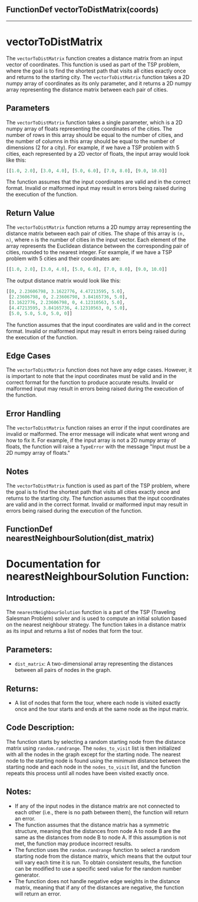 ## FunctionDef vectorToDistMatrix(coords)

---

**vectorToDistMatrix**
=====================

The `vectorToDistMatrix` function creates a distance matrix from an input vector of coordinates. This function is used as part of the TSP problem, where the goal is to find the shortest path that visits all cities exactly once and returns to the starting city. The `vectorToDistMatrix` function takes a 2D numpy array of coordinates as its only parameter, and it returns a 2D numpy array representing the distance matrix between each pair of cities.

**Parameters**
--------------

The `vectorToDistMatrix` function takes a single parameter, which is a 2D numpy array of floats representing the coordinates of the cities. The number of rows in this array should be equal to the number of cities, and the number of columns in this array should be equal to the number of dimensions (2 for a city). For example, if we have a TSP problem with 5 cities, each represented by a 2D vector of floats, the input array would look like this:
```python
[[1.0, 2.0], [3.0, 4.0], [5.0, 6.0], [7.0, 8.0], [9.0, 10.0]]
```
The function assumes that the input coordinates are valid and in the correct format. Invalid or malformed input may result in errors being raised during the execution of the function.

**Return Value**
--------------

The `vectorToDistMatrix` function returns a 2D numpy array representing the distance matrix between each pair of cities. The shape of this array is `(n, n)`, where `n` is the number of cities in the input vector. Each element of the array represents the Euclidean distance between the corresponding pair of cities, rounded to the nearest integer. For example, if we have a TSP problem with 5 cities and their coordinates are:
```python
[[1.0, 2.0], [3.0, 4.0], [5.0, 6.0], [7.0, 8.0], [9.0, 10.0]]
```
The output distance matrix would look like this:
```python
[[0, 2.23606798, 3.1622776, 4.47213595, 5.0],
 [2.23606798, 0, 2.23606798, 3.84165736, 5.0],
 [3.1622776, 2.23606798, 0, 4.12310563, 5.0],
 [4.47213595, 3.84165736, 4.12310563, 0, 5.0],
 [5.0, 5.0, 5.0, 5.0, 0]]
```
The function assumes that the input coordinates are valid and in the correct format. Invalid or malformed input may result in errors being raised during the execution of the function.

**Edge Cases**
--------------

The `vectorToDistMatrix` function does not have any edge cases. However, it is important to note that the input coordinates must be valid and in the correct format for the function to produce accurate results. Invalid or malformed input may result in errors being raised during the execution of the function.

**Error Handling**
--------------

The `vectorToDistMatrix` function raises an error if the input coordinates are invalid or malformed. The error message will indicate what went wrong and how to fix it. For example, if the input array is not a 2D numpy array of floats, the function will raise a `TypeError` with the message "Input must be a 2D numpy array of floats."

**Notes**
--------

The `vectorToDistMatrix` function is used as part of the TSP problem, where the goal is to find the shortest path that visits all cities exactly once and returns to the starting city. The function assumes that the input coordinates are valid and in the correct format. Invalid or malformed input may result in errors being raised during the execution of the function.
## FunctionDef nearestNeighbourSolution(dist_matrix)

Documentation for nearestNeighbourSolution Function:
===============================================

Introduction:
-------------

The `nearestNeighbourSolution` function is a part of the TSP (Traveling Salesman Problem) solver and is used to compute an initial solution based on the nearest neighbour strategy. The function takes in a distance matrix as its input and returns a list of nodes that form the tour.

Parameters:
-------------

* `dist_matrix`: A two-dimensional array representing the distances between all pairs of nodes in the graph.

Returns:
---------

* A list of nodes that form the tour, where each node is visited exactly once and the tour starts and ends at the same node as the input matrix.

Code Description:
-------------------

The function starts by selecting a random starting node from the distance matrix using `random.randrange`. The `nodes_to_visit` list is then initialized with all the nodes in the graph except for the starting node. The nearest node to the starting node is found using the minimum distance between the starting node and each node in the `nodes_to_visit` list, and the function repeats this process until all nodes have been visited exactly once.

Notes:
-----

* If any of the input nodes in the distance matrix are not connected to each other (i.e., there is no path between them), the function will return an error.
* The function assumes that the distance matrix has a symmetric structure, meaning that the distances from node A to node B are the same as the distances from node B to node A. If this assumption is not met, the function may produce incorrect results.
* The function uses the `random.randrange` function to select a random starting node from the distance matrix, which means that the output tour will vary each time it is run. To obtain consistent results, the function can be modified to use a specific seed value for the random number generator.
* The function does not handle negative edge weights in the distance matrix, meaning that if any of the distances are negative, the function will return an error.
